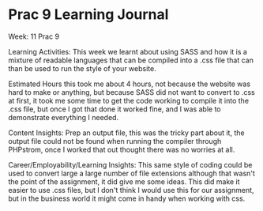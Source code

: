 # Prac 9 Learning Journal
<p>Week: 11 Prac 9<p/>



<p>Learning Activities: This week we learnt about using SASS and how it is a mixture of readable languages that can be 
compiled into a .css file that can than be used to run the style of your website.</p>

<p>Estimated Hours this took me about 4 hours, not because the website was hard to make or anything, but because
SASS did not want to convert to .css at first, it took me some time to get the code working to compile it into the .css 
file, but once I got that done it worked fine, and I was able to demonstrate everything I needed.
</p>

<p>Content Insights: Prep an output file, this was the tricky part about it, the output file could not be found when running
the compiler through PHPstrom, once I worked that out thought there was no worries at all.
</p>

<p>Career/Employability/Learning Insights: This same style of coding could be used to convert large a large number of file extensions
although that wasn't the point of the assignment, it did give me some ideas. This did make it easier to use .css files, 
but I don't think I would use this for our assignment, but in the business world it might come in handy when
working with css.<p/>